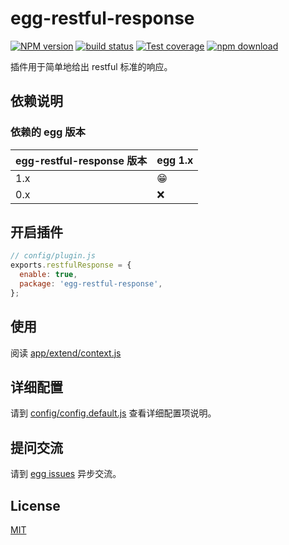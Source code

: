 # egg-restful-response

[![NPM version][npm-image]][npm-url]
[![build status][travis-image]][travis-url]
[![Test coverage][codecov-image]][codecov-url]
[![npm download][download-image]][download-url]

[npm-image]: https://img.shields.io/npm/v/egg-restful-response.svg?style=flat-square
[npm-url]: https://npmjs.org/package/egg-restful-response
[travis-image]: https://img.shields.io/travis/mecoepcoo/egg-restful-response/master.svg?style=flat-square
[travis-url]: https://travis-ci.org/mecoepcoo/egg-restful-response
[codecov-image]: https://img.shields.io/codecov/c/github/mecoepcoo/egg-restful-response/master.svg?style=flat-square
[codecov-url]: https://codecov.io/gh/mecoepcoo/egg-restful-response?branch=master
[download-image]: https://img.shields.io/npm/dt/egg-restful-response.svg?style=flat-square
[download-url]: https://npmjs.org/package/egg-restful-response

插件用于简单地给出 restful 标准的响应。

## 依赖说明

### 依赖的 egg 版本

egg-restful-response 版本 | egg 1.x
--- | ---
1.x | 😁
0.x | ❌


## 开启插件

```js
// config/plugin.js
exports.restfulResponse = {
  enable: true,
  package: 'egg-restful-response',
};
```

## 使用

阅读 [app/extend/context.js](app/extend/context.js)

## 详细配置

请到 [config/config.default.js](config/config.default.js) 查看详细配置项说明。

## 提问交流

请到 [egg issues](https://github.com/eggjs/egg/issues) 异步交流。

## License

[MIT](LICENSE)
